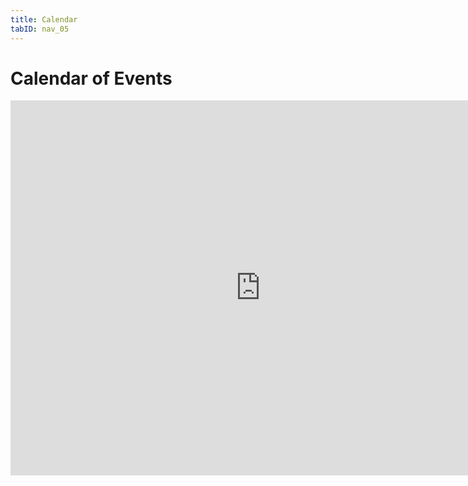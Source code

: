 ```yaml
---
title: Calendar
tabID: nav_05
---
```


# Calendar of Events

<iframe src="https://calendar.google.com/calendar/embed?src=8bm30l3vcnmnquv0gbdhjvg3po%40group.calendar.google.com&ctz=America%2FNew_York" style="border: 0" width="800" height="600" frameborder="0" scrolling="no"></iframe>

